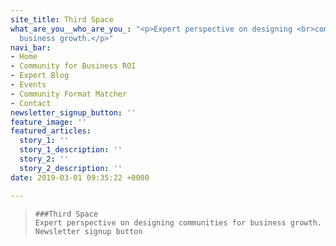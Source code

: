 ```yaml
---
site_title: Third Space
what_are_you__who_are_you_: "<p>Expert perspective on designing <br>communities for
  business growth.</p>"
navi_bar:
- Home
- Community for Business ROI
- Expert Blog
- Events
- Community Format Matcher
- Contact
newsletter_signup_button: ''
feature_image: ''
featured_articles:
  story_1: ''
  story_1_description: ''
  story_2: ''
  story_2_description: ''
date: 2019-03-01 09:35:22 +0000

---
```

>     ###Third Space
>     Expert perspective on designing communities for business growth.
>     Newsletter signup button